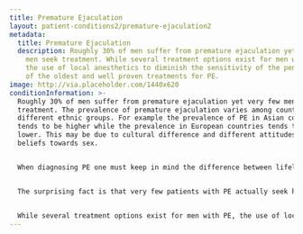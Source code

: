 ```yaml
---
title: Premature Ejaculation
layout: patient-conditions2/premature-ejaculation2
metadata:
  title: Premature Ejaculation
  description: Roughly 30% of men suffer from premature ejaculation yet very few
    men seek treatment. While several treatment options exist for men with PE,
    the use of local anesthetics to diminish the sensitivity of the penis is one
    of the oldest and well proven treatments for PE.
image: http://via.placeholder.com/1440x620
conditionInformation: >-
  Roughly 30% of men suffer from premature ejaculation yet very few men seek
  treatment. The prevalence of premature ejaculation varies among countries and
  different ethnic groups. For example the prevalence of PE in Asian countries
  tends to be higher while the prevalence in European countries tends to be
  lower. This may be due to cultural difference and different attitudes and
  beliefs towards sex.


  When diagnosing PE one must keep in mind the difference between lifelong PE and PE that was acquired later on in life. Usually lifelong PE is much more difficult to treat. There are believed to be 4 main causes for PE: biological factors, neurobiological factors, genetic causes, and psychological factors. Biological factors include a increased sensitivity of the head of the penis, inflammation of the prostate, chronic pelvic pain, thyroid problems, and certain drugs. Neurobiological factors include problems with neurotransmitters in the brain, such as with seratonin. There is now data to suggest that there may be a genetic component to PE. Finally psychological factors play a large role in the development of PE. These psychological factors are more common in acquired PE than lifelong PE. These factors include history of sexual abuse, impaired self body image, depression, performance anxiety, and problems with the relationship when it comes to intimacy. All 4 factors need to be considered when evaluating men with PE.


  The surprising fact is that very few patients with PE actually seek help. In fact only 9% of men with PE actually seek medical attention for their condition. The reason why most men do not seek treatment is because they are embarrassed or do not believe treatment will help. A recent study found that 91.5% of patients who did seek treatment for PE felt that the treatment was not effective. Furthermore, many physicians are also uncomfortable discussing PE with their patients. A recent survey found that 81.9% of patients had to initiate the conversation of PE because their physician would not initiate the discussion on PE.


  While several treatment options exist for men with PE, the use of local anesthetics to diminish the sensitivity of the penis is one of the oldest and well proven treatments for PE. Another commonly used therapy is anti-depressants. These are used off-label as they are not FDA approved to treat PE. While antidepressants are effective in treating PE, they need to be taken every day or at least 4-6 hours prior to intercourse. Antidepressants are also associated with systemic side effects such as reduced sexual desire, nausea, headache, dry mouth and weight gain. For these reasons, and to avoid the stigma of taking an antidepressant, many men chose not to take antidepressants to treat PE. Finally there is psychological counseling, or sex therapy, which is very effective in treating PE. This therapy focuses on teaching the man techniques, such as the squeeze technique or the start-stop technique, so that he can prolong his ejaculation. The goal of psychological counseling is to increase the man’s confidence, lower his performance anxiety, increase communication with his partner, and to help resolve any interpersonal problems that may have caused the PE. While sex therapy is effective, it requires a time commitment and dedication which many men find difficult to do.
---
```

